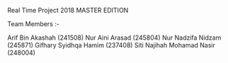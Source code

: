 Real Time Project 2018
MASTER EDITION

Team Members :-

Arif Bin Akashah (241508)
Nur Aini Arasad (245804)
Nur Nadzifa Nidzam (245871)
Gifhary Syidhqa Hamim (237408)
Siti Najihah Mohamad Nasir (248004)
